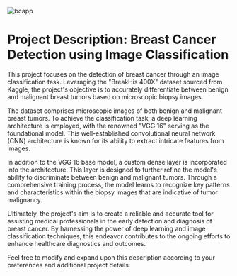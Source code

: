 ![bcapp](https://github.com/BenjaminEshun/BreastCancerDetector/assets/73724336/a3d8466b-1bd9-469d-a543-3c1bc3075af5)

# Project Description: Breast Cancer Detection using Image Classification

This project focuses on the detection of breast cancer through an image classification task. Leveraging the "BreakHis 400X" dataset sourced from Kaggle, the project's objective is to accurately differentiate between benign and malignant breast tumors based on microscopic biopsy images.

The dataset comprises microscopic images of both benign and malignant breast tumors. To achieve the classification task, a deep learning architecture is employed, with the renowned "VGG 16" serving as the foundational model. This well-established convolutional neural network (CNN) architecture is known for its ability to extract intricate features from images.

In addition to the VGG 16 base model, a custom dense layer is incorporated into the architecture. This layer is designed to further refine the model's ability to discriminate between benign and malignant tumors. Through a comprehensive training process, the model learns to recognize key patterns and characteristics within the biopsy images that are indicative of tumor malignancy.

Ultimately, the project's aim is to create a reliable and accurate tool for assisting medical professionals in the early detection and diagnosis of breast cancer. By harnessing the power of deep learning and image classification techniques, this endeavor contributes to the ongoing efforts to enhance healthcare diagnostics and outcomes.

Feel free to modify and expand upon this description according to your preferences and additional project details.
